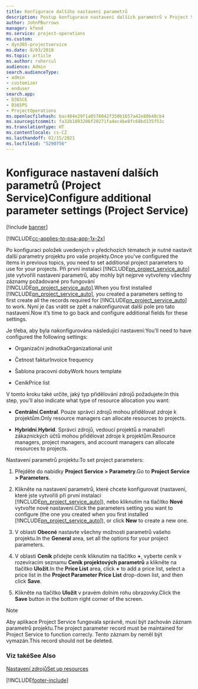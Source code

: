 ```yaml
---
title: Konfigurace dalšího nastavení parametrů
description: Postup konfigurace nastavení dalších parametrů v Project Service
author: JohnPBurrows
manager: kfend
ms.service: project-operations
ms.custom:
- dyn365-projectservice
ms.date: 8/03/2018
ms.topic: article
ms.author: ruhercul
audience: Admin
search.audienceType:
- admin
- customizer
- enduser
search.app:
- D365CE
- D365PS
- ProjectOperations
ms.openlocfilehash: bac484e29f1a0578042f350b1657a42e80b48cb4
ms.sourcegitcommit: fa32b1893286f20271fa4ec4be8fc68bd135f53c
ms.translationtype: HT
ms.contentlocale: cs-CZ
ms.lasthandoff: 02/15/2021
ms.locfileid: "5290756"
---
```

# <a name="configure-additional-parameter-settings-project-service"></a><span data-ttu-id="6a23b-103">Konfigurace nastavení dalších parametrů (Project Service)</span><span class="sxs-lookup"><span data-stu-id="6a23b-103">Configure additional parameter settings (Project Service)</span></span>

[!include [banner](../includes/psa-now-project-operations.md)]

[!INCLUDE[cc-applies-to-psa-app-1x-2x](../includes/cc-applies-to-psa-app-1x-2x.md)]

<span data-ttu-id="6a23b-104">Po konfiguraci položek uvedených v předchozích tématech je nutné nastavit další parametry projektu pro vaše projekty.</span><span class="sxs-lookup"><span data-stu-id="6a23b-104">Once you’ve configured the items in previous topics, you need to set additional project parameters to use for your projects.</span></span> <span data-ttu-id="6a23b-105">Při první instalaci [!INCLUDE[pn_project_service_auto](../includes/pn-project-service-auto.md)] jste vytvořili nastavení parametrů, aby mohly být nejprve vytvořeny všechny záznamy požadované pro fungování [!INCLUDE[pn_project_service_auto](../includes/pn-project-service-auto.md)].</span><span class="sxs-lookup"><span data-stu-id="6a23b-105">When you first installed [!INCLUDE[pn_project_service_auto](../includes/pn-project-service-auto.md)], you created a parameters setting to first create all the records required for [!INCLUDE[pn_project_service_auto](../includes/pn-project-service-auto.md)] to work.</span></span> <span data-ttu-id="6a23b-106">Nyní je čas vrátit se zpět a nakonfigurovat další pole pro tato nastavení.</span><span class="sxs-lookup"><span data-stu-id="6a23b-106">Now it’s time to go back and configure additional fields for these settings.</span></span>  
  
 <span data-ttu-id="6a23b-107">Je třeba, aby byla nakonfigurována následující nastavení:</span><span class="sxs-lookup"><span data-stu-id="6a23b-107">You’ll need to have configured the following settings:</span></span>  
  
-   <span data-ttu-id="6a23b-108">Organizační jednotka</span><span class="sxs-lookup"><span data-stu-id="6a23b-108">Organizational unit</span></span>  
  
-   <span data-ttu-id="6a23b-109">Četnost faktur</span><span class="sxs-lookup"><span data-stu-id="6a23b-109">Invoice frequency</span></span>  
  
-   <span data-ttu-id="6a23b-110">Šablona pracovní doby</span><span class="sxs-lookup"><span data-stu-id="6a23b-110">Work hours template</span></span>  
  
-   <span data-ttu-id="6a23b-111">Ceník</span><span class="sxs-lookup"><span data-stu-id="6a23b-111">Price list</span></span>  
 
<span data-ttu-id="6a23b-112">V tomto kroku také určíte, jaký typ přidělování zdrojů požadujete:</span><span class="sxs-lookup"><span data-stu-id="6a23b-112">In this step, you’ll also indicate what type of resource allocation you want:</span></span>  
  
- <span data-ttu-id="6a23b-113">**Centrální**.</span><span class="sxs-lookup"><span data-stu-id="6a23b-113">**Central**.</span></span> <span data-ttu-id="6a23b-114">Pouze správci zdrojů mohou přidělovat zdroje k projektům.</span><span class="sxs-lookup"><span data-stu-id="6a23b-114">Only resource managers can allocate resources to projects.</span></span>  
  
- <span data-ttu-id="6a23b-115">**Hybridní**.</span><span class="sxs-lookup"><span data-stu-id="6a23b-115">**Hybrid**.</span></span> <span data-ttu-id="6a23b-116">Správci zdrojů, vedoucí projektů a manažeři zákaznických účtů mohou přidělovat zdroje k projektům.</span><span class="sxs-lookup"><span data-stu-id="6a23b-116">Resource managers, project managers, and account managers can allocate resources to projects.</span></span>  
  
 
<span data-ttu-id="6a23b-117">Nastavení parametrů projektu:</span><span class="sxs-lookup"><span data-stu-id="6a23b-117">To set project parameters:</span></span>  
  
1. <span data-ttu-id="6a23b-118">Přejděte do nabídky **Project Service > Parametry**.</span><span class="sxs-lookup"><span data-stu-id="6a23b-118">Go to **Project Service > Parameters**.</span></span>  
  
2. <span data-ttu-id="6a23b-119">Klikněte na nastavení parametrů, které chcete konfigurovat (nastavení, které jste vytvořili při první instalaci [!INCLUDE[pn_project_service_auto](../includes/pn-project-service-auto.md)]), nebo kliknutím na tlačítko **Nové** vytvořte nové nastavení.</span><span class="sxs-lookup"><span data-stu-id="6a23b-119">Click the parameters setting you want to configure (the one you created when you first installed [!INCLUDE[pn_project_service_auto](../includes/pn-project-service-auto.md)]), or click **New** to create a new one.</span></span>  
  
3. <span data-ttu-id="6a23b-120">V oblasti **Obecné** nastavte všechny možnosti parametrů vašeho projektu.</span><span class="sxs-lookup"><span data-stu-id="6a23b-120">In the **General** area, set all the options for your project parameters.</span></span>  
  
4. <span data-ttu-id="6a23b-121">V oblasti **Ceník** přidejte ceník kliknutím na tlačítko **+**, vyberte ceník v rozevíracím seznamu **Ceník projektových parametrů** a klikněte na tlačítko **Uložit**.</span><span class="sxs-lookup"><span data-stu-id="6a23b-121">In the **Price List** area, click **+** to add a price list, select a price list in the **Project Parameter Price List** drop-down list, and then click **Save**.</span></span>  
  
5. <span data-ttu-id="6a23b-122">Klikněte na tlačítko **Uložit** v pravém dolním rohu obrazovky.</span><span class="sxs-lookup"><span data-stu-id="6a23b-122">Click the **Save** button in the bottom right corner of the screen.</span></span>  

> [!NOTE]
> <span data-ttu-id="6a23b-123">Aby aplikace Project Service fungovala správně, musí být zachován záznam parametrů projektu.</span><span class="sxs-lookup"><span data-stu-id="6a23b-123">The project parameter record must be maintained for Project Service to function correcly.</span></span> <span data-ttu-id="6a23b-124">Tento záznam by neměl být vymazán.</span><span class="sxs-lookup"><span data-stu-id="6a23b-124">This record should not be deleted.</span></span>

### <a name="see-also"></a><span data-ttu-id="6a23b-125">Viz také</span><span class="sxs-lookup"><span data-stu-id="6a23b-125">See Also</span></span>  
 [<span data-ttu-id="6a23b-126">Nastavení zdrojů</span><span class="sxs-lookup"><span data-stu-id="6a23b-126">Set up resources</span></span>](../psa/set-up-resources.md)


[!INCLUDE[footer-include](../includes/footer-banner.md)]